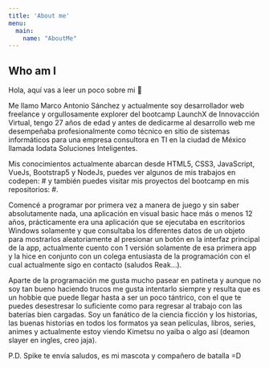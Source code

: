 ```yaml
---
title: 'About me'
menu:
  main:
    name: "AboutMe"
---
```


## Who am I

Hola, aquí vas a leer un poco sobre mi 🤩

Me llamo Marco Antonio Sánchez y actualmente soy desarrollador web freelance y orgullosamente explorer del bootcamp LaunchX de Innovacción Virtual, tengo 27 años de edad y antes de dedicarme al desarrollo web me desempeñaba profesionalmente como técnico en sitio de sistemas informáticos para una empresa consultora en TI en la ciudad de México llamada Iodata Soluciones Inteligentes.

Mis conocimientos actualmente abarcan desde HTML5, CSS3, JavaScript, VueJs, Bootstrap5 y NodeJs, puedes ver algunos de mis trabajos en codepen: # y también puedes visitar mis proyectos del bootcamp en mis repositorios: #.

Comencé a programar por primera vez a manera de juego y sin saber absolutamente nada, una aplicación en visual basic hace más o menos 12 años, prácticamente era una aplicación que se ejecutaba en escritorios Windows solamente y que consultaba los diferentes datos de un objeto para mostrarlos aleatoriamente al presionar un botón en la interfaz principal de la app, actualmente cuento con 1 versión solamente de esa primera app y la hice en conjunto con un colega entusiasta de la programación con el cual actualmente sigo en contacto (saludos Reak…).

Aparte de la programación me gusta mucho pasear en patineta y aunque no soy tan bueno haciendo trucos me gusta intentarlo siempre y resulta que es un hobbie que puede llegar hasta a ser un poco tántrico, con el que te puedes desestresar lo suficiente como para regresar al trabajo con las baterías bien cargadas. Soy un fanático de la ciencia ficción y los historias, las buenas historias en todos los formatos ya sean películas, libros, series, animes y actualmente estoy viendo Kimetsu no yaiba o algo así (deamon slayer en ingles, creo jaja).

P.D. Spike te envía saludos, es mi mascota y compañero de batalla =D
